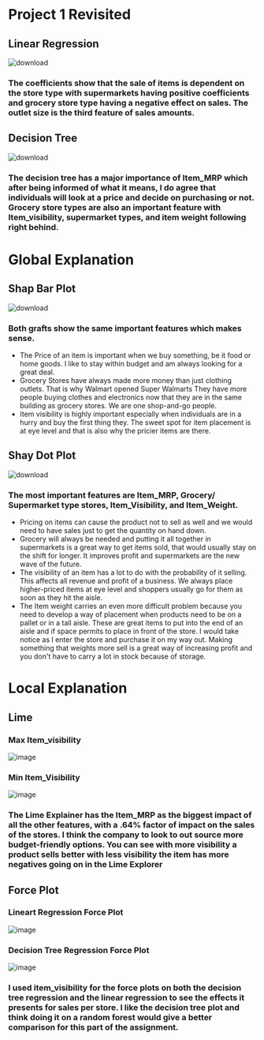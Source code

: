 # Project 1 Revisited

 
## Linear Regression


![download](https://github.com/Luz-Dobbins/week17-Project-1-Revisited/assets/123646377/50535278-44c2-4c8d-a402-21943c5c65b8)



### The coefficients show that the sale of items is dependent on the store type with supermarkets having positive coefficients and grocery store type having a negative effect on sales. The outlet size is the third feature of sales amounts.


## Decision Tree


![download](https://github.com/Luz-Dobbins/week17-Project-1-Revisited/assets/123646377/a3aa34ae-5aa6-4b31-8c7c-4a5ec42f8684)



### The decision tree has a major importance of Item_MRP which after being informed of what it means, I do agree that individuals will look at a price and decide on purchasing or not. Grocery store types are also an important feature with Item_visibility, supermarket types, and item weight following right behind.

# Global Explanation

## Shap Bar Plot


![download](https://github.com/Luz-Dobbins/week17-Project-1-Revisited/assets/123646377/3afdf4cd-0199-44b5-803f-a563fa9b5ea1)


### Both grafts show the same important features which makes sense.
- The Price of an item is important when we buy something, be it food or home goods. I like to stay within budget and am always looking for a great deal.
- Grocery Stores have always made more money than just clothing outlets. That is why Walmart opened Super Walmarts They have more people buying clothes and electronics now that they are in the same building as grocery stores. We are one shop-and-go people.
- Item visibility is highly important especially when individuals are in a hurry and buy the first thing they. The sweet spot for item placement is at eye level and that is also why the pricier items are there.



## Shay Dot Plot

![download](https://github.com/Luz-Dobbins/week17-Project-1-Revisited/assets/123646377/f9283477-6eb0-4d55-b99f-2a412cd2fc29)


### The most important features are Item_MRP, Grocery/ Supermarket type stores, Item_Visibility, and Item_Weight.
- Pricing on items can cause the product not to sell as well and we would need to have sales just to get the quantity on hand down.
- Grocery will always be needed and putting it all together in supermarkets is a great way to get items sold, that would usually stay on the shift for longer. It improves profit and supermarkets are the new wave of the future.
- The visibility of an item has a lot to do with the probability of it selling. This affects all revenue and profit of a business. We always place higher-priced items at eye level and shoppers usually go for them as soon as they hit the aisle.
- The Item weight carries an even more difficult problem because you need to develop a way of placement when products need to be on a pallet or in a tall aisle. These are great items to put into the end of an aisle and if space permits to place in front of the store. I would take notice as I enter the store and purchase it on my way out. Making something that weights more sell is a great way of increasing profit and you don't have to carry a lot in stock because of storage.

# Local Explanation

## Lime

### Max Item_visibility

![image](https://github.com/Luz-Dobbins/week17-Project-1-Revisited/assets/123646377/08c3284d-9db8-4240-8ab2-57c25ef02476)


### Min Item_Visibility

![image](https://github.com/Luz-Dobbins/week17-Project-1-Revisited/assets/123646377/53afb151-59bc-4817-b8c9-bea7a30d9c2a)


### The Lime Explainer has the Item_MRP as the biggest impact of all the other features, with a .64% factor of impact on the sales of the stores. I think the company to look to out source more budget-friendly options. You can see with more visibility a product sells better with less visibility the item has more negatives going on in the Lime Explorer

## Force Plot

### Lineart Regression Force Plot

![image](https://github.com/Luz-Dobbins/week17-Project-1-Revisited/assets/123646377/9a79e849-21db-4df6-8de7-e1238defbc86)


### Decision Tree Regression Force Plot

![image](https://github.com/Luz-Dobbins/week17-Project-1-Revisited/assets/123646377/2e820b20-a01a-47aa-b891-3f6382ff5a4e)


### I used item_visibility for the force plots on both the decision tree regression and the linear regression to see the effects it presents for sales per store. I like the decision tree plot and think doing it on a random forest would give a better comparison for this part of the assignment. 



